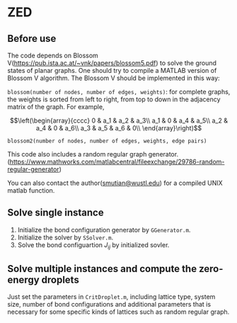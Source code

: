 # ZED
## Before use

The code depends on Blossom V(https://pub.ista.ac.at/~vnk/papers/blossom5.pdf) to solve the ground states of planar graphs. One should try to compile a MATLAB version of Blossom V algorithm. 
The Blossom V should be implemented in this way:


`blossom(number of nodes, number of edges, weights)`: for complete graphs, the weights is sorted from left to right, from top to down in the adjacency matrix of the graph. For example,

```math
\left(\begin{array}{cccc} 
0 & a_1 & a_2 & a_3\\ 
a_1 & 0 & a_4 & a_5\\ 
a_2 & a_4 & 0 & a_6\\ 
a_3 & a_5 & a_6 & 0\\
\end{array}\right)
```

`blossom2(number of nodes, number of edges, weights, edge pairs)`

This code also includes a random regular graph generator.(https://www.mathworks.com/matlabcentral/fileexchange/29786-random-regular-generator)

You can also contact the author(smutian@wustl.edu) for a compiled UNIX matlab function.
## Solve single instance
  1. Initialize the bond configuration generator by `GGenerator.m`.
  2. Initialize the solver by `SSolver.m`.
  3. Solve the bond configuartion $J_{ij}$ by initialized sovler.
## Solve multiple instances and compute the zero-energy droplets
Just set the parameters in `CritDroplet.m`, including lattice type, system size, number of bond configurations and additional parameters that is necessary for some specific kinds of lattices such as random regular graph.

